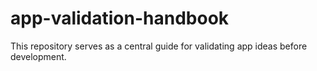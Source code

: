 # app-validation-handbook
This repository serves as a central guide for validating app ideas before development.
